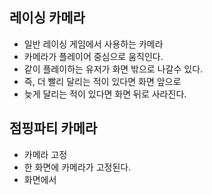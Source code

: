 ## 레이싱 카메라 
- 일반 레이싱 게임에서 사용하는 카메라 
- 카메라가 플레이어 중심으로 움직인다. 
- 같이 플레이하는 유저가 화면 밖으로 나갈수 있다. 
- 즉, 더 빨리 달리는 적이 있다면 화면 앞으로 
- 늦게 달리는 적이 있다면 화면 뒤로 사라진다. 

## 점핑파티 카메라
- 카메라 고정 
- 한 화면에 카메라가 고정된다. 
- 화면에서 
